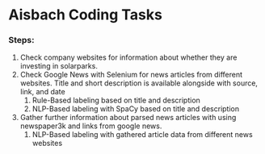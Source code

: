 # Aisbach Coding Tasks

### Steps:
1. Check company websites for information about whether they are investing in solarparks.
2. Check Google News with Selenium for news articles from different websites. Title and short description is available alongside with source, link, and date
   1. Rule-Based labeling based on title and description
   2. NLP-Based labeling with SpaCy based on title and description
3. Gather further information about parsed news articles with using newspaper3k and links from google news.
   1. NLP-Based labeling with gathered article data from different news websites